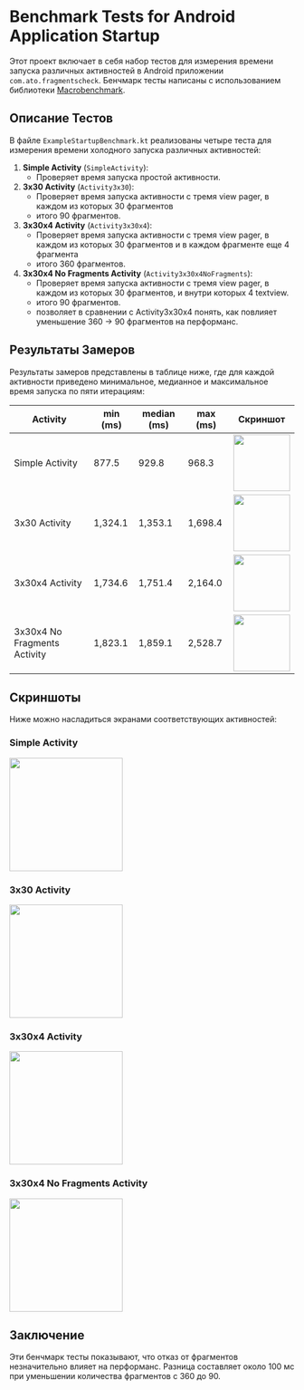 # Benchmark Tests for Android Application Startup

Этот проект включает в себя набор тестов для измерения времени запуска различных активностей в Android приложении `com.ato.fragmentscheck`. Бенчмарк тесты написаны с использованием библиотеки [Macrobenchmark](https://developer.android.com/studio/profile/macrobenchmark).

## Описание Тестов

В файле `ExampleStartupBenchmark.kt` реализованы четыре теста для измерения времени холодного запуска различных активностей:

1. **Simple Activity** (`SimpleActivity`):
   - Проверяет время запуска простой активности.
2. **3x30 Activity** (`Activity3x30`):
   - Проверяет время запуска активности с тремя view pager, в каждом из которых 30 фрагментов
   - итого 90 фрагментов.
3. **3x30x4 Activity** (`Activity3x30x4`):
   - Проверяет время запуска активности с тремя view pager, в каждом из которых 30 фрагментов и в каждом фрагменте еще 4 фрагмента
   - итого 360 фрагментов.
4. **3x30x4 No Fragments Activity** (`Activity3x30x4NoFragments`):
   - Проверяет время запуска активности с тремя view pager, в каждом из которых 30 фрагментов, и внутри которых 4 textview.
   - итого 90 фрагментов.
   - позволяет в сравнении с Activity3x30x4 понять, как повлияет уменьшение 360 -> 90 фрагментов на перформанс.

## Результаты Замеров

Результаты замеров представлены в таблице ниже, где для каждой активности приведено минимальное, медианное и максимальное время запуска по пяти итерациям:

| Activity                     | min (ms) | median (ms) | max (ms) | Скриншот                                  |
|------------------------------|----------|-------------|----------|-------------------------------------------|
| Simple Activity              | 877.5    | 929.8       | 968.3    | <img src="images/demo0.png" width="100"/> |
| 3x30 Activity                | 1,324.1  | 1,353.1     | 1,698.4  | <img src="images/demo1.png" width="100"/> |
| 3x30x4 Activity              | 1,734.6  | 1,751.4     | 2,164.0  | <img src="images/demo2.png" width="100"/> |
| 3x30x4 No Fragments Activity | 1,823.1  | 1,859.1     | 2,528.7  | <img src="images/demo3.png" width="100"/> |

## Скриншоты

Ниже можно насладиться экранами соответствующих активностей:

### Simple Activity
<img src="images/demo0.png" width="200"/>

### 3x30 Activity
<img src="images/demo1.png" width="200"/>

### 3x30x4 Activity
<img src="images/demo2.png" width="200"/>

### 3x30x4 No Fragments Activity
<img src="images/demo3.png" width="200"/>

## Заключение

Эти бенчмарк тесты показывают, что отказ от фрагментов незначительно влияет на перформанс. Разница составляет около 100 мс при уменьшении количества фрагментов с 360 до 90.
